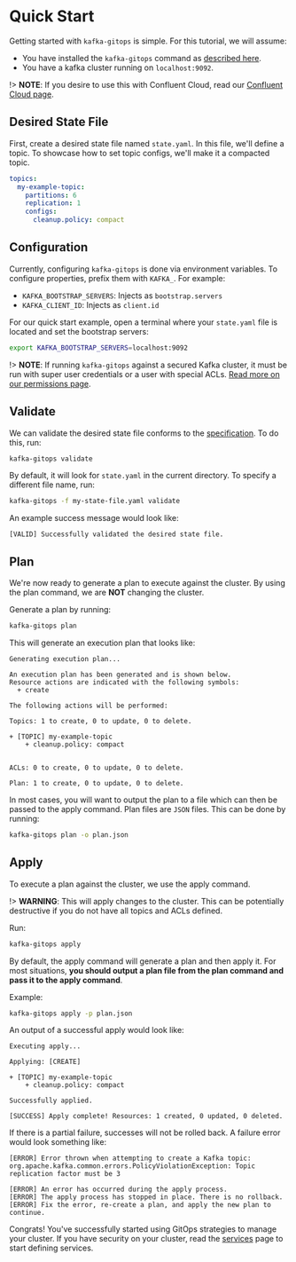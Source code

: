 # Quick Start

Getting started with `kafka-gitops` is simple. For this tutorial, we will assume:

- You have installed the `kafka-gitops` command as [described here](/installation.md).
- You have a kafka cluster running on `localhost:9092`. 

!> **NOTE**: If you desire to use this with Confluent Cloud, read our [Confluent Cloud page][ccloud].

## Desired State File

First, create a desired state file named `state.yaml`. In this file, we'll define a topic. To showcase how to set topic configs, we'll make it a compacted topic.

```yaml
topics:
  my-example-topic:
    partitions: 6
    replication: 1
    configs:
      cleanup.policy: compact
```

## Configuration

Currently, configuring `kafka-gitops` is done via environment variables. To configure properties, prefix them with `KAFKA_`. For example:

* `KAFKA_BOOTSTRAP_SERVERS`: Injects as `bootstrap.servers`
* `KAFKA_CLIENT_ID`: Injects as `client.id`

For our quick start example, open a terminal where your `state.yaml` file is located and set the bootstrap servers:

```bash
export KAFKA_BOOTSTRAP_SERVERS=localhost:9092
```

!> **NOTE**: If running `kafka-gitops` against a secured Kafka cluster, it must be run with super user credentials or a user with special ACLs. [Read more on our permissions page][permissions].

## Validate
We can validate the desired state file conforms to the [specification][specification]. To do this, run:

```bash
kafka-gitops validate
```

By default, it will look for `state.yaml` in the current directory. To specify a different file name, run:

```bash
kafka-gitops -f my-state-file.yaml validate
```

An example success message would look like:

```text
[VALID] Successfully validated the desired state file.
```

## Plan

We're now ready to generate a plan to execute against the cluster. By using the plan command, we are **NOT** changing the cluster.

Generate a plan by running:

```bash
kafka-gitops plan
```

This will generate an execution plan that looks like:


```text
Generating execution plan...

An execution plan has been generated and is shown below.
Resource actions are indicated with the following symbols:
  + create

The following actions will be performed:

Topics: 1 to create, 0 to update, 0 to delete.

+ [TOPIC] my-example-topic
	+ cleanup.policy: compact


ACLs: 0 to create, 0 to update, 0 to delete.

Plan: 1 to create, 0 to update, 0 to delete.
```

In most cases, you will want to output the plan to a file which can then be passed to the apply command. Plan files are `JSON` files. This can be done by running:


```bash
kafka-gitops plan -o plan.json
```

## Apply

To execute a plan against the cluster, we use the apply command.

!> **WARNING**: This will apply changes to the cluster. This can be potentially destructive if you do not have all topics and ACLs defined.

Run:

```bash
kafka-gitops apply
```

By default, the apply command will generate a plan and then apply it. For most situations, **you should output a plan file from the plan command and pass it to the apply command**.

Example:

```bash
kafka-gitops apply -p plan.json
```

An output of a successful apply would look like:

```text
Executing apply...

Applying: [CREATE]

+ [TOPIC] my-example-topic
	+ cleanup.policy: compact

Successfully applied.

[SUCCESS] Apply complete! Resources: 1 created, 0 updated, 0 deleted.
```

If there is a partial failure, successes will not be rolled back. A failure error would look something like:

```text
[ERROR] Error thrown when attempting to create a Kafka topic:
org.apache.kafka.common.errors.PolicyViolationException: Topic replication factor must be 3

[ERROR] An error has occurred during the apply process.
[ERROR] The apply process has stopped in place. There is no rollback.
[ERROR] Fix the error, re-create a plan, and apply the new plan to continue.
```

Congrats! You've successfully started using GitOps strategies to manage your cluster. If you have security on your cluster, read the [services][services] page to start defining services. 

[ccloud]: /confluent-cloud.md
[permissions]: /permissions.md
[specification]: /specification.md
[services]: /services.md